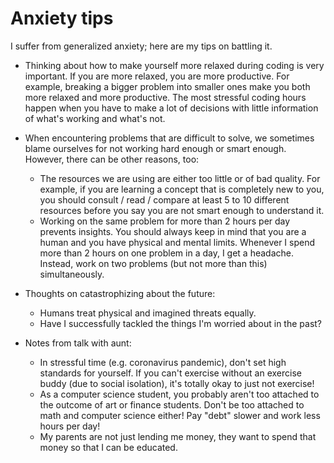 # Anxiety tips

I suffer from generalized anxiety; here are my tips on battling it.

- Thinking about how to make yourself more relaxed during coding is very important. If you are more relaxed, you are more productive. For example, breaking a bigger problem into smaller ones make you both more relaxed and more productive. The most stressful coding hours happen when you have to make a lot of decisions with little information of what's working and what's not.

 - When encountering problems that are difficult to solve, we sometimes blame ourselves for not working hard enough or smart enough. However, there can be other reasons, too:
   - The resources we are using are either too little or of bad quality. For example, if you are learning a concept that is completely new to you, you should consult / read / compare at least 5 to 10 different resources before you say you are not smart enough to understand it.
   - Working on the same problem for more than 2 hours per day prevents insights. You should always keep in mind that you are a human and you have physical and mental limits. Whenever I spend more than 2 hours on one problem in a day, I get a headache. Instead, work on two problems (but not more than this) simultaneously.


- Thoughts on catastrophizing about the future:
  - Humans treat physical and imagined threats equally.
  - Have I successfully tackled the things I'm worried about in the past? 


- Notes from talk with aunt:
   - In stressful time (e.g. coronavirus pandemic), don't set high standards for yourself. If you can't exercise without an exercise buddy (due to social isolation), it's totally okay to just not exercise!
   - As a computer science student, you probably aren't too attached to the outcome of art or finance students. Don't be too attached to math and computer science either! Pay "debt" slower and work less hours per day!
   - My parents are not just lending me money, they want to spend that money so that I can be educated.
